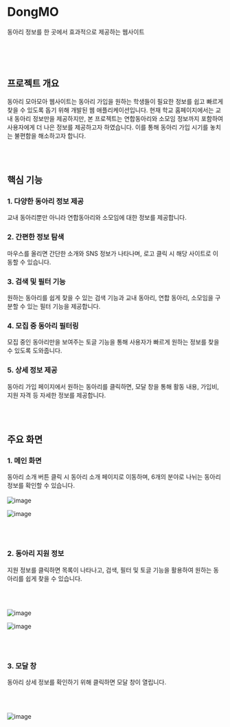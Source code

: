 # DongMO
동아리 정보를 한 곳에서 효과적으로 제공하는 웹사이트

<br/> <br/> <br/>

## 프로젝트 개요
동아리 모아모아 웹사이트는 동아리 가입을 원하는 학생들이 필요한 정보를 쉽고 빠르게 찾을 수 있도록 돕기 위해 개발된 웹 애플리케이션입니다. 현재 학교 홈페이지에서는 교내 동아리 정보만을 제공하지만, 본 프로젝트는 연합동아리와 소모임 정보까지 포함하여 사용자에게 더 나은 정보를 제공하고자 하였습니다. 이를 통해 동아리 가입 시기를 놓치는 불편함을 해소하고자 합니다.

<br/><br/>

## 핵심 기능
### 1. 다양한 동아리 정보 제공
교내 동아리뿐만 아니라 연합동아리와 소모임에 대한 정보를 제공합니다.

### 2. 간편한 정보 탐색
마우스를 올리면 간단한 소개와 SNS 정보가 나타나며, 로고 클릭 시 해당 사이트로 이동할 수 있습니다.

### 3. 검색 및 필터 기능
원하는 동아리를 쉽게 찾을 수 있는 검색 기능과 교내 동아리, 연합 동아리, 소모임을 구분할 수 있는 필터 기능을 제공합니다.

### 4. 모집 중 동아리 필터링
모집 중인 동아리만을 보여주는 토글 기능을 통해 사용자가 빠르게 원하는 정보를 찾을 수 있도록 도와줍니다.

### 5. 상세 정보 제공
동아리 가입 페이지에서 원하는 동아리를 클릭하면, 모달 창을 통해 활동 내용, 가입비, 지원 자격 등 자세한 정보를 제공합니다.

<br/><br/>

## 주요 화면
### 1. 메인 화면
   동아리 소개 버튼 클릭 시 동아리 소개 페이지로 이동하며, 6개의 분야로 나뉘는 동아리 정보를 확인할 수 있습니다.
   <br/><br/>
![image](https://github.com/user-attachments/assets/8d6a4d61-7758-4d29-8931-e8db666b0d49)

![image](https://github.com/user-attachments/assets/1e5a7a22-75c7-4ed4-8b09-35b66294cb33)

<br/><br/>

### 2. 동아리 지원 정보
지원 정보를 클릭하면 목록이 나타나고, 검색, 필터 및 토글 기능을 활용하여 원하는 동아리를 쉽게 찾을 수 있습니다.

<br/><br/>

![image](https://github.com/user-attachments/assets/809182e7-14e1-49d1-9371-2fe119e0f992)

![image](https://github.com/user-attachments/assets/34531aca-2852-4018-98ea-1fc52c326d06)

<br/><br/>

### 3. 모달 창
동아리 상세 정보를 확인하기 위해 클릭하면 모달 창이 열립니다.

<br/><br/>

![image](https://github.com/user-attachments/assets/0cb4a545-b8a0-49d7-adb3-a0436f9ab63a)


<br/><br/>
